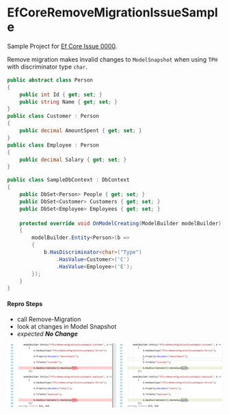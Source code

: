 # EfCoreRemoveMigrationIssueSample

Sample Project for [Ef Core Issue 0000]().

Remove migration makes invalid changes to `ModelSnapshot` when using `TPH` with discriminator type `char`.

``` csharp
public abstract class Person
{
    public int Id { get; set; }
    public string Name { get; set; }
}
public class Customer : Person
{
    public decimal AmountSpent { get; set; }
}
public class Employee : Person
{
    public decimal Salary { get; set; }
}
```

``` csharp
public class SampleDbContext : DbContext
{
    public DbSet<Person> People { get; set; }
    public DbSet<Customer> Customers { get; set; }
    public DbSet<Employee> Employees { get; set; }

    protected override void OnModelCreating(ModelBuilder modelBuilder)
    {
        modelBuilder.Entity<Person>(b =>
        {
            b.HasDiscriminator<char>("Type")
                .HasValue<Customer>('C')
                .HasValue<Employee>('E');
        });
    }
}
```

#### Repro Steps
 - call Remove-Migration
 - look at changes in Model Snapshot
 - *expected **No Change***
 
 ![ModelSnapshot](ModelSnapshotDifference.PNG)
